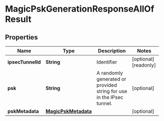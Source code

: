 

# MagicPskGenerationResponseAllOfResult


## Properties

| Name | Type | Description | Notes |
|------------ | ------------- | ------------- | -------------|
|**ipsecTunnelId** | **String** | Identifier |  [optional] [readonly] |
|**psk** | **String** | A randomly generated or provided string for use in the IPsec tunnel. |  [optional] |
|**pskMetadata** | [**MagicPskMetadata**](MagicPskMetadata.md) |  |  [optional] |



